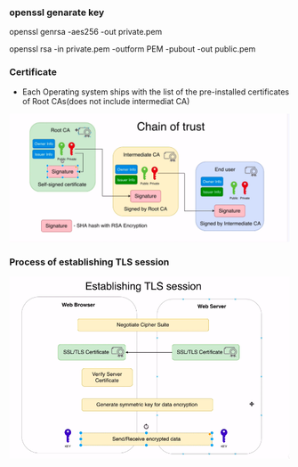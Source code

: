 ### openssl genarate key

openssl genrsa -aes256 -out private.pem

openssl rsa -in private.pem -outform PEM -pubout -out public.pem

### Certificate

* Each Operating system ships with the list of the pre-installed certificates of Root CAs(does not include intermediat CA)

![](./img/SSL1.png)


### Process of establishing TLS session
![](./img/SSL2.png)
